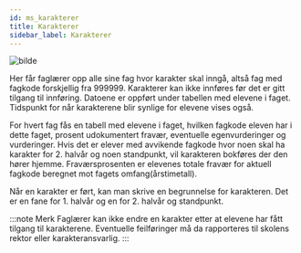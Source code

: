 ```yaml
---
id: ms_karakterer
title: Karakterer
sidebar_label: Karakterer
---
```


![bilde](https://github.com/BarmanHanssen/iskole/assets/80097133/f7049af8-46f1-4e69-acfa-028f7c8c340a)


Her får faglærer opp alle sine fag hvor karakter skal inngå, altså fag med fagkode forskjellig fra 999999. Karakterer kan ikke innføres før det er gitt tilgang til innføring. Datoene er oppført under tabellen med elevene i faget. Tidspunkt for når karakterene blir synlige for elevene vises også. 

For hvert fag fås en tabell med elevene i faget, hvilken fagkode eleven har i dette faget, prosent udokumentert fravær, eventuelle  egenvurderinger og vurderinger. Hvis det er elever med avvikende fagkode hvor noen skal ha karakter for 2. halvår og noen standpunkt, vil karakteren bokføres der den hører hjemme. Fraværsprosenten er elevenes totale fravær for aktuell fagkode beregnet mot fagets omfang(årstimetall).

Når en karakter er ført, kan man skrive en begrunnelse for karakteren. Det er en fane for 1. halvår og en for 2. halvår og standpunkt.

:::note Merk
Faglærer kan ikke endre en karakter etter at elevene har fått tilgang til karakterene. Eventuelle feilføringer må da rapporteres til skolens rektor eller karakteransvarlig.
:::
